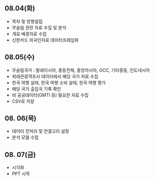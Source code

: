 ## 08.04(화)

- 목차 및 방향설립
- 무슬림 관련 자료 수집 및 분석
- 개요 배경자료 수집 
- 신한카드 외국인자료 데이터프레임화
 
## 08.05(수)

- 무슬림국가 : 말레이시아, 중동전체, 중앙아시아, GCC, 기타중동, 인도네시아
- 외래관광객조사 데이터에서 해당 국가 자료 수집
- 한국 여행 실태, 한국 여행 소비 실태, 한국 여행 평가
- 해당 국가 출입국 기록 확인
- 비 공공데이터(GMTI 등) 필요한 자료 수집 
- CSV로 저장

## 08. 06(목)

- 데이터 전처리 및 연결고리 설정
- 분석 모델 수립

## 08. 07(금)

 - 시각화
 - PPT 시작 

 
